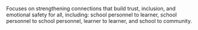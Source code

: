 Focuses on strengthening connections that build trust, inclusion, and emotional safety for all, including: school personnel to learner, school personnel to school personnel, learner to learner, and school to community.
